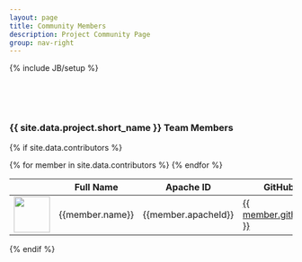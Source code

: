 ```yaml
---
layout: page
title: Community Members
description: Project Community Page
group: nav-right
---
```

<!--
{% comment %}
Licensed to the Apache Software Foundation (ASF) under one or more
contributor license agreements.  See the NOTICE file distributed with
this work for additional information regarding copyright ownership.
The ASF licenses this file to you under the Apache License, Version 2.0
(the "License"); you may not use this file except in compliance with
the License.  You may obtain a copy of the License at

http://www.apache.org/licenses/LICENSE-2.0

Unless required by applicable law or agreed to in writing, software
distributed under the License is distributed on an "AS IS" BASIS,
WITHOUT WARRANTIES OR CONDITIONS OF ANY KIND, either express or implied.
See the License for the specific language governing permissions and
limitations under the License.
{% endcomment %}
-->

{% include JB/setup %}

<br/><br/><br/>

### {{ site.data.project.short_name }} Team Members

{% if site.data.contributors %}
<table class="table table-hover">
    <thead>
    <tr>
        <th><b></b></th>
        <th><b>Full Name</b></th>
        <th><b>Apache ID</b></th>
        <th><b>GitHub</b></th>
        <th><b>Role</b></th>
        <th><b>Affiliation</b></th>
    </tr>
    </thead>
    <tbody>
    {% for member in site.data.contributors %}
        <tr>
        <td><a href="http://github.com/{{ member.githubId }}"><img width="64" src="{% unless c.avatar %}http://github.com/{{ member.githubId }}.png{% else %}{{ member.avatar }}{% endunless %}"></a></td>
        <td>{{member.name}}</td>
        <td>{{member.apacheId}}</td>
        <td><a href="http://github.com/{{ member.githubId }}">{{ member.githubId }}</a></td>
        <td>{{member.role}}</td>
        <td>{{member.org}}</td>
        </tr>
    {% endfor %}
    </tbody>
</table>
{% endif %}

